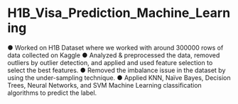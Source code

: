 # H1B_Visa_Prediction_Machine_Learning

● Worked on H1B Dataset where we worked with around 300000 rows of data collected on Kaggle 
● Analyzed & preprocessed the data, removed outliers by outlier detection, and applied and used feature selection to select the best features. 
● Removed the imbalance issue in the dataset by using the under-sampling technique. 
● Applied KNN, Naïve Bayes, Decision Trees, Neural Networks, and SVM Machine Learning classification algorithms to predict the label.
